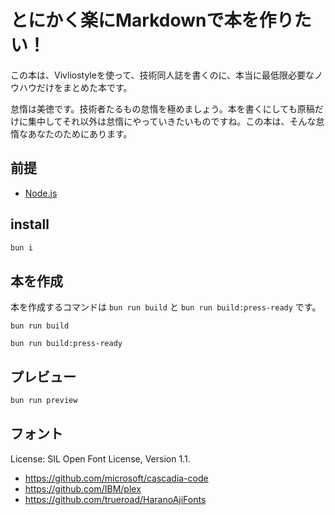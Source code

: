 # とにかく楽にMarkdownで本を作りたい！

この本は、Vivliostyleを使って、技術同人誌を書くのに、本当に最低限必要なノウハウだけをまとめた本です。

怠惰は美徳です。技術者たるもの怠惰を極めましょう。本を書くにしても原稿だけに集中してそれ以外は怠惰にやっていきたいものですね。この本は、そんな怠惰なあなたのためにあります。

## 前提

* [Node.js](https://nodejs.org/en/)

## install

```sh
bun i
```

## 本を作成

本を作成するコマンドは `bun run build` と `bun run build:press-ready` です。

```sh:オンラインで使う前提のカラーPDFを作成するコマンド
bun run build
```

```sh:印刷対応の、なるべく白黒に寄せたPDFを作成するコマンド
bun run build:press-ready
```

## プレビュー

```sh
bun run preview
```

## フォント

License: SIL Open Font License, Version 1.1.

* https://github.com/microsoft/cascadia-code
* https://github.com/IBM/plex
* https://github.com/trueroad/HaranoAjiFonts
